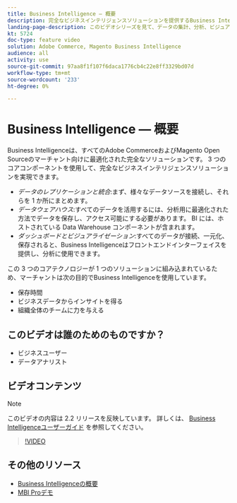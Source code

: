 ```yaml
---
title: Business Intelligence — 概要
description: 完全なビジネスインテリジェンスソリューションを提供するBusiness Intelligence製品内の 3 つのコアコンポーネントについて説明します。
landing-page-description: このビデオシリーズを見て、データの集計、分析、ビジュアライゼーションを通じて、より優れたビジネスインサイトと結果を引き出す方法を学びます。
kt: 5724
doc-type: feature video
solution: Adobe Commerce, Magento Business Intelligence
audience: all
activity: use
source-git-commit: 97aa8f1f107f6daca1776cb4c22e8ff3329bd07d
workflow-type: tm+mt
source-wordcount: '233'
ht-degree: 0%

---
```



# Business Intelligence — 概要

Business Intelligenceは、すべてのAdobe CommerceおよびMagento Open Sourceのマーチャント向けに最適化された完全なソリューションです。 3 つのコアコンポーネントを使用して、完全なビジネスインテリジェンスソリューションを実現できます。

- _データのレプリケーションと統合_:まず、様々なデータソースを接続し、それらを 1 か所にまとめます。
- _データウェアハウス_:すべてのデータを活用するには、分析用に最適化された方法でデータを保存し、アクセス可能にする必要があります。 BI には、ホストされている Data Warehouse コンポーネントが含まれます。
- _ダッシュボードとビジュアライゼーション_:すべてのデータが接続、一元化、保存されると、Business Intelligenceはフロントエンドインターフェイスを提供し、分析に使用できます。

この 3 つのコアテクノロジーが 1 つのソリューションに組み込まれているため、マーチャントは次の目的でBusiness Intelligenceを使用しています。

- 保存時間
- ビジネスデータからインサイトを得る
- 組織全体のチームに力を与える

## このビデオは誰のためのものですか？

- ビジネスユーザー
- データアナリスト

## ビデオコンテンツ

>[!NOTE]
>
>このビデオの内容は 2.2 リリースを反映しています。 詳しくは、 [Business Intelligenceユーザーガイド](https://docs.magento.com/mbi/) を参照してください。

>[!VIDEO](https://video.tv.adobe.com/v/35979?quality=12&learn=on)

## その他のリソース

- [Business Intelligenceの概要](https://docs.magento.com/mbi/getting-started/getting-started.html)
- [MBI Proデモ](https://support.magento.com/hc/en-us/articles/360016729571)
